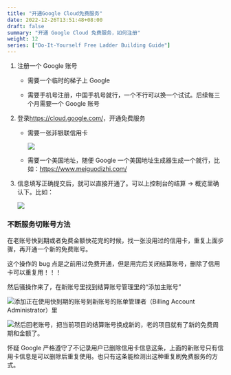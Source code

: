 ```yaml
---
title: "开通Google Cloud免费服务"
date: 2022-12-26T13:51:48+08:00
draft: false
summary: "开通 Google Cloud 免费服务，如何注册"
weight: 12
series: ["Do-It-Yourself Free Ladder Building Guide"]
---
```


1. 注册一个 Google 账号

   - 需要一个临时的梯子上 Google

   - 需要手机号注册，中国手机号就行，一个不行可以换一个试试。后续每三个月需要一个 Google 账号

2. 登录<https://cloud.google.com/>，开通免费服务

   - 需要一张非银联信用卡

     ![](https://media.heptabase.com/v1/images/7d76967d-dd25-44d5-8894-f08ba95d8a82/322ba4da-7d2a-4555-980c-cf02cdbb3f49/image.png)

   - 需要一个美国地址，随便 Google 一个美国地址生成器生成一个就行，比如：<https://www.meiguodizhi.com/>

3. 信息填写正确提交后，就可以直接开通了。可以上控制台的结算 → 概览里确认下。比如：

   ![](https://media.heptabase.com/v1/images/7d76967d-dd25-44d5-8894-f08ba95d8a82/1ff4b4e2-2c53-411d-8094-e2c71a82a80c/image.png)

### 不断服务切账号方法

在老账号快到期或者免费金额快花完的时候，找一张没用过的信用卡，重复上面步骤，再开通一个新的免费账号。

这个操作的 bug 点是之前用过免费开通，但是用完后关闭结算账号，删除了信用卡可以重复用！！！

然后骚操作来了，在新账号里找到结算账号管理里的“添加主账号”

![](https://media.heptabase.com/v1/images/7d76967d-dd25-44d5-8894-f08ba95d8a82/f121de79-b606-4f1e-97d1-0a7ac14ed748/image.png)添加正在使用快到期的账号到新账号的账单管理者（Billing Account Administrator）里

![](https://media.heptabase.com/v1/images/7d76967d-dd25-44d5-8894-f08ba95d8a82/406ab475-2f94-413a-9975-dc1072c71844/image.png)然后回老账号，把当前项目的结算账号换成新的，老的项目就有了新的免费周期和金额了。

怀疑 Google 严格遵守了不记录用户已删除信用卡信息这条，上面的新账号只有信用卡信息是可以删除后重复使用。也只有这条能检测出这种重复刷免费服务的方式。
